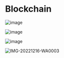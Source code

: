 # Blockchain
![image](https://user-images.githubusercontent.com/59536110/230778490-10c797a0-d7cd-41cf-bfe9-f35aaef2cf1b.png)

![image](https://user-images.githubusercontent.com/59536110/230778595-ea7b5da4-c41f-4d3a-b2de-56d8fffe9c38.png)








![image](https://user-images.githubusercontent.com/59536110/201929191-670e6bfb-3167-4172-b96d-7fae16c86b32.png)





![IMG-20221216-WA0003](https://user-images.githubusercontent.com/93399136/208285839-7e9f7d0b-98e1-4b98-81f6-f4aa098414cc.jpg)
